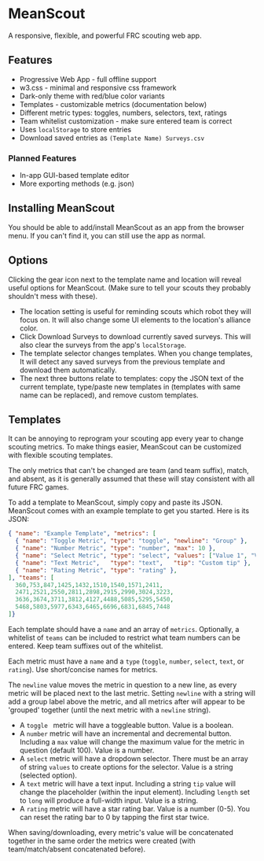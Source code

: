 # MeanScout

A responsive, flexible, and powerful FRC scouting web app.

## Features

- Progressive Web App - full offline support
- w3.css - minimal and responsive css framework
- Dark-only theme with red/blue color variants
- Templates - customizable metrics (documentation below)
- Different metric types: toggles, numbers, selectors, text, ratings
- Team whitelist customization - make sure entered team is correct
- Uses `localStorage` to store entries
- Download saved entries as `(Template Name) Surveys.csv`

### Planned Features

- In-app GUI-based template editor
- More exporting methods (e.g. json)

## Installing MeanScout

You should be able to add/install MeanScout as an app from the browser menu.
If you can't find it, you can still use the app as normal.

## Options

Clicking the gear icon next to the template name and location will reveal useful options for MeanScout. (Make sure to tell your scouts they probably shouldn't mess with these).

- The location setting is useful for reminding scouts which robot they will focus on. It will also change some UI elements to the location's alliance color.
- Click Download Surveys to download currently saved surveys. This will also clear the surveys from the app's `localStorage`.
- The template selector changes templates. When you change templates, It will detect any saved surveys from the previous template and download them automatically.
- The next three buttons relate to templates: copy the JSON text of the current template, type/paste new templates in (templates with same name can be replaced), and remove custom templates.

## Templates

It can be annoying to reprogram your scouting app every year to change scouting metrics. To make things easier, MeanScout can be customized with flexible scouting templates.

The only metrics that can't be changed are team (and team suffix), match, and absent, as it is generally assumed that these will stay consistent with all future FRC games.

To add a template to MeanScout, simply copy and paste its JSON. MeanScout comes with an example template to get you started. Here is its JSON:

```json
{ "name": "Example Template", "metrics": [
  { "name": "Toggle Metric", "type": "toggle", "newline": "Group" },
  { "name": "Number Metric", "type": "number", "max": 10 },
  { "name": "Select Metric", "type": "select", "values": ["Value 1", "Value 2", "Value 3"] },
  { "name": "Text Metric",   "type": "text",   "tip": "Custom tip" },
  { "name": "Rating Metric", "type": "rating" },
], "teams": [
  360,753,847,1425,1432,1510,1540,1571,2411,
  2471,2521,2550,2811,2898,2915,2990,3024,3223,
  3636,3674,3711,3812,4127,4488,5085,5295,5450,
  5468,5803,5977,6343,6465,6696,6831,6845,7448
]}
```

Each template should have a `name` and an array of `metrics`. Optionally, a whitelist of `teams` can be included to restrict what team numbers can be entered. Keep team suffixes out of the whitelist.

Each metric must have a `name` and a `type` (`toggle`, `number`, `select`, `text`, or `rating`). Use short/concise names for metrics.

The `newline` value moves the metric in question to a new line, as every metric will be placed next to the last metric. Setting `newline` with a string will add a group label above the metric, and all metrics after will appear to be 'grouped' together (until the next metric with a `newline` string).

- A `toggle ` metric will have a toggleable button. Value is a boolean.
- A `number` metric will have an incremental and decremental button. Including a `max` value will change the maximum value for the metric in question (default 100). Value is a number.
- A `select` metric will have a dropdown selector. There must be an array of string `values` to create options for the selector. Value is a string (selected option).
- A `text` metric will have a text input. Including a string `tip` value will change the placeholder (within the input element). Including `length` set to `long` will produce a full-width input. Value is a string.
- A `rating` metric will have a star rating bar. Value is a number (0-5). You can reset the rating bar to 0 by tapping the first star twice.

When saving/downloading, every metric's value will be concatenated together in the same order the metrics were created (with team/match/absent concatenated before).

